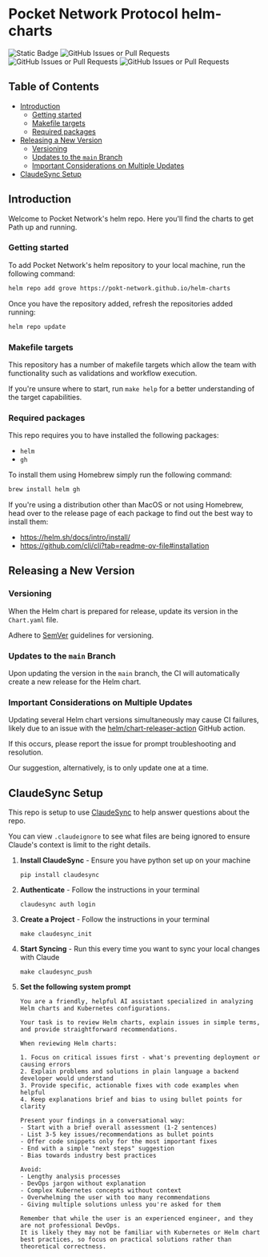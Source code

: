 # Pocket Network Protocol helm-charts <!-- omit in toc -->

![Static Badge](https://img.shields.io/badge/Maintained_by-Grove-green)
![GitHub Issues or Pull Requests](https://img.shields.io/github/issues/pokt-network/helm-charts)
![GitHub Issues or Pull Requests](https://img.shields.io/github/issues-pr/pokt-network/helm-charts)
![GitHub Issues or Pull Requests](https://img.shields.io/github/issues-closed/pokt-network/helm-charts)

## Table of Contents <!-- omit in toc -->

- [Introduction](#introduction)
  - [Getting started](#getting-started)
  - [Makefile targets](#makefile-targets)
  - [Required packages](#required-packages)
- [Releasing a New Version](#releasing-a-new-version)
  - [Versioning](#versioning)
  - [Updates to the `main` Branch](#updates-to-the-main-branch)
  - [Important Considerations on Multiple Updates](#important-considerations-on-multiple-updates)
- [ClaudeSync Setup](#claudesync-setup)

## Introduction

Welcome to Pocket Network's helm repo. Here you'll find the charts to get Path up and running.

### Getting started

To add Pocket Network's helm repository to your local machine, run the following command:

```sh
helm repo add grove https://pokt-network.github.io/helm-charts
```

Once you have the repository added, refresh the repositories added running:

```sh
helm repo update
```

### Makefile targets

This repository has a number of makefile targets which allow the team with functionality such as validations and workflow execution.

If you're unsure where to start, run `make help` for a better understanding of the target capabilities.

### Required packages

This repo requires you to have installed the following packages:

- `helm`
- `gh`

To install them using Homebrew simply run the following command:

```sh
brew install helm gh
```

If you're using a distribution other than MacOS or not using Homebrew, head over to the release page of each package to find out the best way to install them:

- https://helm.sh/docs/intro/install/
- https://github.com/cli/cli?tab=readme-ov-file#installation

## Releasing a New Version

### Versioning

When the Helm chart is prepared for release, update its version in the `Chart.yaml` file.

Adhere to [SemVer](https://semver.org/) guidelines for versioning.

### Updates to the `main` Branch

Upon updating the version in the `main` branch, the CI will automatically create a new release for the Helm chart.

### Important Considerations on Multiple Updates

Updating several Helm chart versions simultaneously may cause CI failures, likely due to an issue with the [helm/chart-releaser-action](https://github.com/helm/chart-releaser-action) GitHub action.

If this occurs, please report the issue for prompt troubleshooting and resolution.

Our suggestion, alternatively, is to only update one at a time.

## ClaudeSync Setup

This repo is setup to use [ClaudeSync](https://github.com/jahwag/ClaudeSync) to help answer questions about the repo.

You can view `.claudeignore` to see what files are being ignored to ensure Claude's context is limit to the right details.

1. **Install ClaudeSync** - Ensure you have python set up on your machine

   ```shell
   pip install claudesync
   ```

1. **Authenticate** - Follow the instructions in your terminal

   ```shell
   claudesync auth login
   ```

1. **Create a Project** - Follow the instructions in your terminal

   ```shell
   make claudesync_init
   ```

1. **Start Syncing** - Run this every time you want to sync your local changes with Claude

   ```shell
   make claudesync_push
   ```

1. **Set the following system prompt**

   ```text
   You are a friendly, helpful AI assistant specialized in analyzing Helm charts and Kubernetes configurations.

   Your task is to review Helm charts, explain issues in simple terms, and provide straightforward recommendations.

   When reviewing Helm charts:

   1. Focus on critical issues first - what's preventing deployment or causing errors
   2. Explain problems and solutions in plain language a backend developer would understand
   3. Provide specific, actionable fixes with code examples when helpful
   4. Keep explanations brief and bias to using bullet points for clarity

   Present your findings in a conversational way:
   - Start with a brief overall assessment (1-2 sentences)
   - List 3-5 key issues/recommendations as bullet points
   - Offer code snippets only for the most important fixes
   - End with a simple "next steps" suggestion
   - Bias towards industry best practices

   Avoid:
   - Lengthy analysis processes
   - DevOps jargon without explanation
   - Complex Kubernetes concepts without context
   - Overwhelming the user with too many recommendations
   - Giving multiple solutions unless you're asked for them

   Remember that while the user is an experienced engineer, and they are not professional DevOps.
   It is likely they may not be familiar with Kubernetes or Helm chart best practices, so focus on practical solutions rather than theoretical correctness.
   ```
